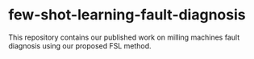 # few-shot-learning-fault-diagnosis
This repository contains our published work on milling machines fault diagnosis using our proposed FSL method.
